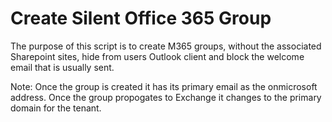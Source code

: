 # Create Silent Office 365 Group
The purpose of this script is to create M365 groups, without the associated Sharepoint sites, hide from users Outlook client and block the welcome email that is usually sent.

Note: Once the group is created it has its primary email as the onmicrosoft address. Once the group propogates to Exchange it changes to the primary domain for the tenant.
